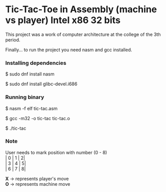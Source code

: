 # Tic-Tac-Toe in Assembly (machine vs player) Intel x86 32 bits

This project was a work of computer architecture at the college of the 3th period.

Finally... to run the project you need nasm and gcc installed.

### Installing dependencies

$ sudo dnf install nasm

$ sudo dnf  install glibc-devel.i686


### Running binary

$ nasm -f elf tic-tac.asm

$ gcc -m32 -o tic-tac tic-tac.o

$ ./tic-tac


### Note

User needs to mark position with number (0 - 8)<br>
| 0 | 1 | 2| <br>
| 3 | 4 | 5| <br>
| 6 | 7 | 8| <br>


<b>X</b> -> represents player's move <br>
<b>O</b> -> represents machine move
